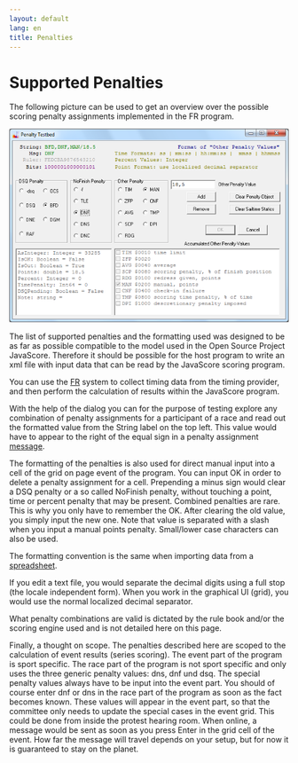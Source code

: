 ```yaml
---
layout: default
lang: en
title: Penalties
---
```


# Supported Penalties

The following picture can be used to get an overview
over the possible scoring penalty assignments implemented in the FR program.

![supported penalties test form screenshot](../images/Supported-Penalties.png)

The list of supported penalties and the formatting used was designed to be as far as possible compatible
to the model used in the Open Source Project JavaScore.
Therefore it should be possible for the host program to write an xml file with input data
that can be read by the JavaScore scoring program.

You can use the [FR](../applications/FR.html) system to collect timing data from the timing provider,
and then perform the calculation of results within the JavaScore program.

With the help of the dialog you can for the purpose of testing
explore any combination of penalty assignments for a participant of a race
and read out the formatted value from the String label on the top left.
This value would have to appear to the right of the equal sign in a penalty assignment [message](doc-msg-example.html).

The formatting of the penalties is also used for direct manual input into a cell of the grid on page event of the program.
You can input OK in order to delete a penalty assignment for a cell.
Prepending a minus sign would clear a DSQ penalty or a so called NoFinish penalty,
without touching a point, time or percent penalty that may be present.
Combined penalties are rare. This is why you only have to remember the OK.
After clearing the old value, you simply input the new one.
Note that value is separated with a slash when you input a manual points penalty.
Small/lower case characters can also be used.

The formatting convention is the same when importing data from a [spreadsheet](doc-spreadsheet-use.html).

If you edit a text file,
you would separate the decimal digits using a full stop (the locale independent form).
When you work in the graphical UI (grid),
you would use the normal localized decimal separator.

What penalty combinations are valid is dictated by the rule book and/or the scoring engine used
and is not detailed here on this page.

Finally, a thought on scope.
The penalties described here are scoped to the calculation of event results (series scoring).
The event part of the program is sport specific.
The race part of the program is not sport specific and only uses the three generic penalty values: dns, dnf und dsq.
The special penalty values always have to be input into the event part.
You should of course enter dnf or dns in the race part of the program as soon as the fact becomes known.
These values will appear in the event part,
so that the committee only needs to update the special cases in the event grid.
This could be done from inside the protest hearing room.
When online, a message would be sent as soon as you press Enter in the grid cell of the event.
How far the message will travel depends on your setup,
but for now it is guaranteed to stay on the planet.
